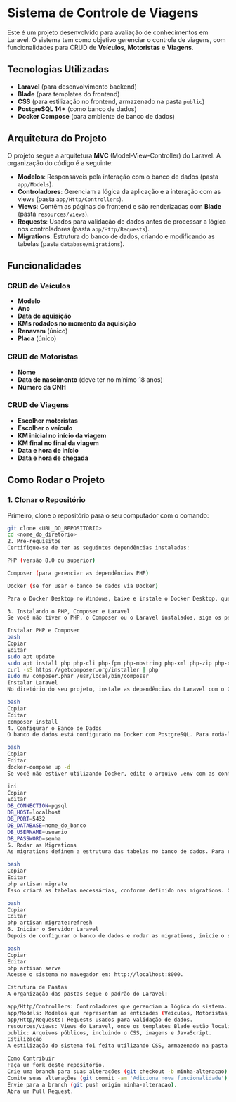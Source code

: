 # Sistema de Controle de Viagens

Este é um projeto desenvolvido para avaliação de conhecimentos em Laravel. O sistema tem como objetivo gerenciar o controle de viagens, com funcionalidades para CRUD de **Veículos**, **Motoristas** e **Viagens**.

## Tecnologias Utilizadas

- **Laravel** (para desenvolvimento backend)
- **Blade** (para templates do frontend)
- **CSS** (para estilização no frontend, armazenado na pasta `public`)
- **PostgreSQL 14+** (como banco de dados)
- **Docker Compose** (para ambiente de banco de dados)

## Arquitetura do Projeto

O projeto segue a arquitetura **MVC** (Model-View-Controller) do Laravel. A organização do código é a seguinte:

- **Modelos**: Responsáveis pela interação com o banco de dados (pasta `app/Models`).
- **Controladores**: Gerenciam a lógica da aplicação e a interação com as views (pasta `app/Http/Controllers`).
- **Views**: Contêm as páginas do frontend e são renderizadas com **Blade** (pasta `resources/views`).
- **Requests**: Usados para validação de dados antes de processar a lógica nos controladores (pasta `app/Http/Requests`).
- **Migrations**: Estrutura do banco de dados, criando e modificando as tabelas (pasta `database/migrations`).

## Funcionalidades

### CRUD de Veículos
- **Modelo**
- **Ano**
- **Data de aquisição**
- **KMs rodados no momento da aquisição**
- **Renavam** (único)
- **Placa** (único)

### CRUD de Motoristas
- **Nome**
- **Data de nascimento** (deve ter no mínimo 18 anos)
- **Número da CNH**

### CRUD de Viagens
- **Escolher motoristas**
- **Escolher o veículo**
- **KM inicial no início da viagem**
- **KM final no final da viagem**
- **Data e hora de início**
- **Data e hora de chegada**

## Como Rodar o Projeto

### 1. **Clonar o Repositório**

Primeiro, clone o repositório para o seu computador com o comando:

```bash
git clone <URL_DO_REPOSITORIO>
cd <nome_do_diretorio>
2. Pré-requisitos
Certifique-se de ter as seguintes dependências instaladas:

PHP (versão 8.0 ou superior)

Composer (para gerenciar as dependências PHP)

Docker (se for usar o banco de dados via Docker)

Para o Docker Desktop no Windows, baixe e instale o Docker Desktop, que não requer o WSL.

3. Instalando o PHP, Composer e Laravel
Se você não tiver o PHP, o Composer ou o Laravel instalados, siga os passos abaixo para configurá-los.

Instalar PHP e Composer
bash
Copiar
Editar
sudo apt update
sudo apt install php php-cli php-fpm php-mbstring php-xml php-zip php-curl php-bcmath php-json
curl -sS https://getcomposer.org/installer | php
sudo mv composer.phar /usr/local/bin/composer
Instalar Laravel
No diretório do seu projeto, instale as dependências do Laravel com o Composer:

bash
Copiar
Editar
composer install
4. Configurar o Banco de Dados
O banco de dados está configurado no Docker com PostgreSQL. Para rodá-lo, execute o seguinte comando:

bash
Copiar
Editar
docker-compose up -d
Se você não estiver utilizando Docker, edite o arquivo .env com as configurações do seu banco de dados PostgreSQL:

ini
Copiar
Editar
DB_CONNECTION=pgsql
DB_HOST=localhost
DB_PORT=5432
DB_DATABASE=nome_do_banco
DB_USERNAME=usuario
DB_PASSWORD=senha
5. Rodar as Migrations
As migrations definem a estrutura das tabelas no banco de dados. Para rodar as migrations e configurar o banco de dados, execute:

bash
Copiar
Editar
php artisan migrate
Isso criará as tabelas necessárias, conforme definido nas migrations. Caso já tenha executado o comando uma vez e queira refazer as migrations, pode usar:

bash
Copiar
Editar
php artisan migrate:refresh
6. Iniciar o Servidor Laravel
Depois de configurar o banco de dados e rodar as migrations, inicie o servidor de desenvolvimento do Laravel com:

bash
Copiar
Editar
php artisan serve
Acesse o sistema no navegador em: http://localhost:8000.

Estrutura de Pastas
A organização das pastas segue o padrão do Laravel:

app/Http/Controllers: Controladores que gerenciam a lógica do sistema.
app/Models: Modelos que representam as entidades (Veículos, Motoristas, Viagens).
app/Http/Requests: Requests usados para validação de dados.
resources/views: Views do Laravel, onde os templates Blade estão localizados.
public: Arquivos públicos, incluindo o CSS, imagens e JavaScript.
Estilização
A estilização do sistema foi feita utilizando CSS, armazenado na pasta public/css/. Certifique-se de que o arquivo CSS está sendo referenciado nas views Blade corretamente.

Como Contribuir
Faça um fork deste repositório.
Crie uma branch para suas alterações (git checkout -b minha-alteracao).
Comite suas alterações (git commit -am 'Adiciona nova funcionalidade').
Envie para a branch (git push origin minha-alteracao).
Abra um Pull Request.
